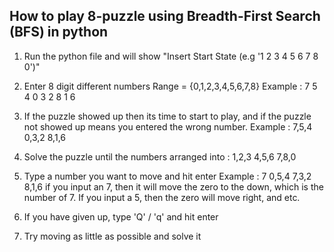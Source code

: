 ## How to play 8-puzzle using Breadth-First Search (BFS) in python

1.  Run the python file and will show "Insert Start State (e.g '1 2 3 4 5 6 7 8 0')"

2.  Enter 8 digit different numbers Range = {0,1,2,3,4,5,6,7,8}
    Example : 7 5 4 0 3 2 8 1 6
    
3.  If the puzzle showed up then its time to start to play, and if the puzzle not showed up means you entered the wrong number. 
    Example : 
    7,5,4
    0,3,2
    8,1,6
    
4.  Solve the puzzle until the numbers arranged into :
    1,2,3
    4,5,6
    7,8,0
    
5.  Type a number you want to move and hit enter
    Example : 7
    0,5,4
    7,3,2
    8,1,6
    if you input an 7, then it will move the zero to the down, which is the number of 7. If you input a 5, then the zero will move         right, and etc.
    
6.  If you have given up, type 'Q' / 'q' and hit enter

7.  Try moving as little as possible and solve it
